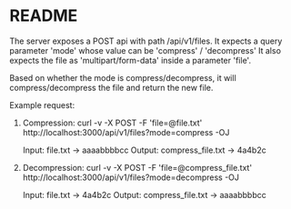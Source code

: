 # README

The server exposes a POST api with path /api/v1/files.
It expects a query parameter 'mode' whose value can be 'compress' / 'decompress'
It also expects the file as 'multipart/form-data' inside a parameter 'file'.

Based on whether the mode is compress/decompress, it will compress/decompress the file and return the new file.

Example request:

1. Compression:
    curl -v -X POST -F 'file=@file.txt' http://localhost:3000/api/v1/files?mode=compress -OJ

    Input: file.txt -> aaaabbbbcc
    Output: compress_file.txt -> 4a4b2c

2. Decompression:
    curl -v -X POST -F 'file=@compress_file.txt' http://localhost:3000/api/v1/files?mode=decompress -OJ

    Input: file.txt -> 4a4b2c
    Output: compress_file.txt -> aaaabbbbcc